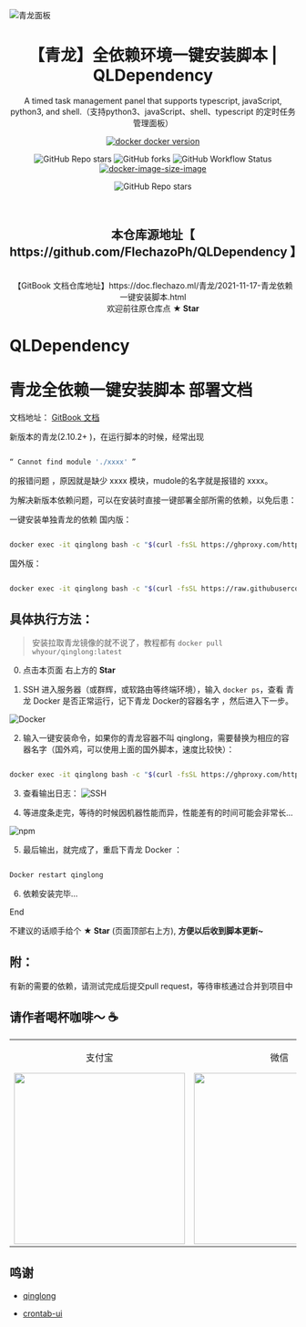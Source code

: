 ![青龙面板](https://user-images.githubusercontent.com/94276146/142231757-380c5221-7569-468e-9f68-2d09afeef538.png)


<h1 align="center">【青龙】全依赖环境一键安装脚本 | QLDependency </h1>

<div align="center">

A timed task management panel that supports typescript, javaScript, python3, and shell.（支持python3、javaScript、shell、typescript 的定时任务管理面板）

[![docker docker version][docker-version-image]][docker-version-url]

<!-- [![docker version][docker-version-image]][docker-version-url] [![docker pulls][docker-pulls-image]][docker-pulls-url] [![docker stars][docker-stars-image]][docker-stars-url] [![docker image size][docker-image-size-image]][docker-image-size-url] -->
<!-- [![docker image size][docker-image-size-image]][docker-image-size-url] -->
<!-- [docker-pulls-image]: https://img.shields.io/docker/pulls/whyour/qinglong?style=flat -->
<!-- [docker-pulls-url]: https://hub.docker.com/r/whyour/qinglong -->
[docker-version-image]: https://img.shields.io/docker/v/whyour/qinglong?style=flat
[docker-version-url]: https://hub.docker.com/r/whyour/qinglong/tags?page=1&ordering=last_updated
<!-- [docker-stars-image]: https://img.shields.io/docker/stars/whyour/qinglong?style=flat -->
<!-- [docker-stars-url]: https://hub.docker.com/r/whyour/qinglong -->
![GitHub Repo stars](https://img.shields.io/github/stars/FlechazoPh/QLDependency)
![GitHub forks](https://img.shields.io/github/forks/FlechazoPh/QLDependency)
![GitHub Workflow Status](https://img.shields.io/github/workflow/status/FlechazoPh/QLDependency/Release)
[![docker-image-size-image]][docker-image-size-url]
  

![GitHub Repo stars](https://img.shields.io/github/stars/whyour/qinglong)

[docker-image-size-image]: https://img.shields.io/docker/image-size/whyour/qinglong?style=flat
[docker-image-size-url]: https://hub.docker.com/r/whyour/qinglong

<br>
<h2 <b>本仓库源地址【 https://github.com/FlechazoPh/QLDependency 】</b> </h2><br>
【GitBook 文档仓库地址】https://doc.flechazo.ml/青龙/2021-11-17-青龙依赖一键安装脚本.html <br>
欢迎前往原仓库点 <b>★ Star</b>
</div>

# QLDependency
# 青龙全依赖一键安装脚本 部署文档
文档地址： [GitBook 文档](https://doc.flechazo.ml/青龙/2021-11-17-青龙依赖一键安装脚本.html)

新版本的青龙(2.10.2+ )，在运行脚本的时候，经常出现

```bash

“ Cannot find module './xxxx' ” 

```

的报错问题 ，原因就是缺少 xxxx 模块，mudole的名字就是报错的 xxxx。

为解决新版本依赖问题，可以在安装时直接一键部署全部所需的依赖，以免后患：




一键安装单独青龙的依赖
国内版：


```bash

docker exec -it qinglong bash -c "$(curl -fsSL https://ghproxy.com/https://raw.githubusercontent.com/FlechazoPh/QLDependency/main/Shell/QLOneKeyDependency.sh | sh)"

```





国外版：

```bash

docker exec -it qinglong bash -c "$(curl -fsSL https://raw.githubusercontent.com/FlechazoPh/QLDependency/main/Shell/QLOneKeyDependency.sh | sh)"

```




## 具体执行方法：

> 安装拉取青龙镜像的就不说了，教程都有 `` docker pull whyour/qinglong:latest ``

0. 点击本页面 右上方的 **Star**

1. SSH 进入服务器（或群辉，或软路由等终端环境），输入 `` docker ps ``，查看 青龙 Docker 是否正常运行，记下青龙 Docker的容器名字 ，然后进入下一步。

![Docker](https://user-images.githubusercontent.com/94276146/142231910-c2d71ab6-869c-4153-b9bf-29bcd40ca2a4.png)


2. 输入一键安装命令，如果你的青龙容器不叫 qinglong，需要替换为相应的容器名字（国外鸡，可以使用上面的国外脚本，速度比较快）： 
```bash

docker exec -it qinglong bash -c "$(curl -fsSL https://ghproxy.com/https://raw.githubusercontent.com/FlechazoPh/QLDependency/main/Shell/QLOneKeyDependency.sh | sh)"

```
3. 查看输出日志：
![SSH](https://user-images.githubusercontent.com/94276146/142231876-b842d1a5-bdbb-45e3-9fa5-38ba956f1dbf.png)


4. 等进度条走完，等待的时候因机器性能而异，性能差有的时间可能会非常长...

![npm](https://user-images.githubusercontent.com/94276146/142231949-56302ec2-f169-44a0-92d3-e0b778afbec3.png)



5. 最后输出，就完成了，重启下青龙 Docker ：

```bash

Docker restart qinglong

```



6. 依赖安装完毕...

End

不建议的话顺手给个 **★ Star** (页面顶部右上方), **方便以后收到脚本更新~**

## 附：
有新的需要的依赖，请测试完成后提交pull request，等待审核通过合并到项目中


## 请作者喝杯咖啡～ ☕

<table> 
<tr> 
 <td> <p align="center">支付宝</p> <img width="300" height="300" src="https://cdn.jsdelivr.net/gh/FlechazoPh/QLDenpency/asstes/alipay.jpg" /> </td> 
 <td> <p align="center">微信</p> <img width="300" height="300" src="https://cdn.jsdelivr.net/gh/FlechazoPh/QLDenpency/assets/wechat.jpg" /></td> 
</tr> 
</table>


## 鸣谢

* [qinglong](https://github.com/whyour/qinglong)

* [crontab-ui](https://github.com/alseambusher/crontab-ui)
